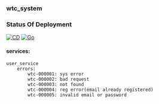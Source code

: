 ### wtc_system

### Status Of Deployment
[![CD](https://github.com/WTC-SYSTEM/wtc_system/actions/workflows/dev.workflow.yml/badge.svg?branch=main)](https://github.com/WTC-SYSTEM/wtc_system/actions/workflows/dev.workflow.yml)
[![Go](https://img.shields.io/badge/1.18-golang-blue)](https://github.com/golang)

#### services:
    user_service
        errors:
            wtc-000001: sys error
            wtc-000002: bad request
            wtc-000003: not found
            wtc-000004: reg error(email already registered)
            wtc-000005: invalid email or password
